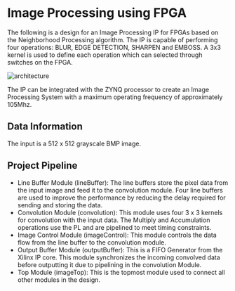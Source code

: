 # Image Processing using FPGA
The following is a design for an Image Processing IP for FPGAs based on the Neighborhood Processing algorithm. The IP is capable of performing four operations: BLUR, EDGE DETECTION, SHARPEN and EMBOSS. A 3x3 kernel is used to define each operation which can selected through switches on the FPGA.

![architecture]([https://github.com/PankajNair/Single-Cycle-RISC-Processor/blob/main/processor.png](https://github.com/PankajNair/Image-Processing-using-FPGA/blob/main/architecture.png))

The IP can be integrated with the ZYNQ processor to create an Image Processing System with a maximum operating frequency of approximately 105Mhz.

## Data Information
The input is a 512 x 512 grayscale BMP image.
## Project Pipeline
* Line Buffer Module (lineBuffer): The line buffers store the pixel data from the input image and feed it to the convolution module. Four line buffers are used to improve the performance by reducing the delay required for sending and storing the data.
* Convolution Module (convolution): This module uses four 3 x 3 kernels for convolution with the input data. The Multiply and Accumulation operations use the PL and are pipelined to meet timing constraints.
* Image Control Module (imageControl): This module controls the data flow from the line buffer to the convolution module.
* Output Buffer Module (outputBuffer): This is a FIFO Generator from the Xilinx IP core. This module synchronizes the incoming convolved data before outputting it due to pipelining in the convolution Module.
* Top Module (imageTop): This is the topmost module used to connect all other modules in the design.
